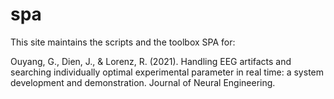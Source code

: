 # spa
This site maintains the scripts and the toolbox SPA for:

Ouyang, G., Dien, J., & Lorenz, R. (2021). Handling EEG artifacts and searching individually optimal experimental parameter in real time: a system development and demonstration. Journal of Neural Engineering.
